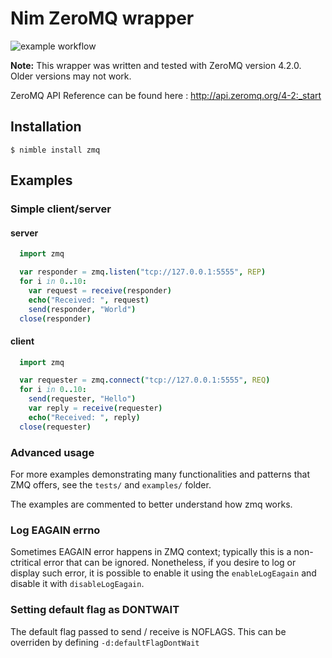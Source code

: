 # Nim ZeroMQ wrapper

![example workflow](https://github.com/nim-lang/nim-zmq/actions/workflows/tests.yml/badge.svg)

**Note:** This wrapper was written and tested with ZeroMQ version 4.2.0. Older
versions may not work.

ZeroMQ API Reference can be found here : http://api.zeromq.org/4-2:_start


## Installation

```
$ nimble install zmq
```

## Examples

### Simple client/server

#### server

```nim
  import zmq

  var responder = zmq.listen("tcp://127.0.0.1:5555", REP)
  for i in 0..10:
    var request = receive(responder)
    echo("Received: ", request)
    send(responder, "World")
  close(responder)
```

#### client

```nim
  import zmq

  var requester = zmq.connect("tcp://127.0.0.1:5555", REQ)
  for i in 0..10:
    send(requester, "Hello")
    var reply = receive(requester)
    echo("Received: ", reply)
  close(requester)
```

### Advanced usage

For more examples demonstrating many functionalities and patterns that ZMQ offers, see the ``tests/`` and ``examples/`` folder.

The examples are commented to better understand how zmq works.


### Log EAGAIN errno

Sometimes EAGAIN error happens in ZMQ context; typically this is a non-ctritical error that can be ignored. Nonetheless, if you desire to log or display such error, it is possible to enable it using the ``enableLogEagain`` and disable it with ``disableLogEagain``.

### Setting default flag as DONTWAIT

The default flag passed to send / receive is NOFLAGS. This can be overriden by defining ``-d:defaultFlagDontWait``